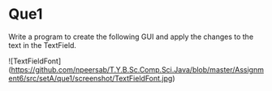 # Que1

Write a program to create the following GUI and apply the changes to the text in the TextField.

![TextFieldFont] (https://github.com/npeersab/T.Y.B.Sc.Comp.Sci.Java/blob/master/Assignment6/src/setA/que1/screenshot/TextFieldFont.jpg)
